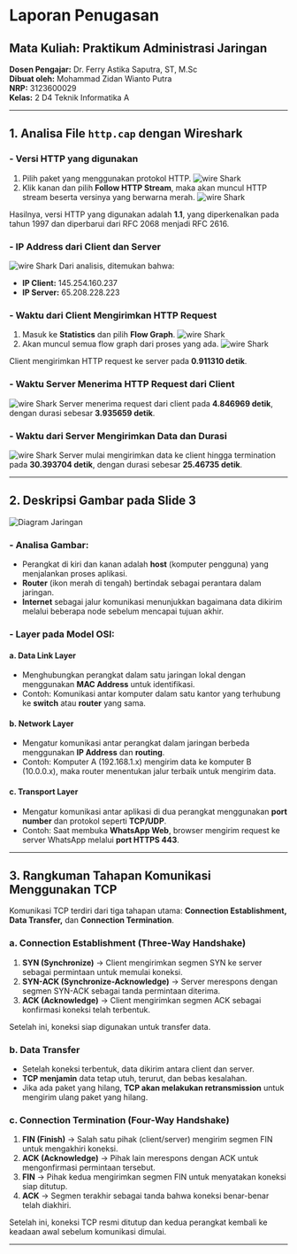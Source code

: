 # Laporan Penugasan

## Mata Kuliah: Praktikum Administrasi Jaringan

**Dosen Pengajar:** Dr. Ferry Astika Saputra, ST, M.Sc  
**Dibuat oleh:** Mohammad Zidan Wianto Putra  
**NRP:** 3123600029  
**Kelas:** 2 D4 Teknik Informatika A  

---

## 1. Analisa File `http.cap` dengan Wireshark

### - Versi HTTP yang digunakan
1. Pilih paket yang menggunakan protokol HTTP.
![wire Shark](foto1.jpeg)
2. Klik kanan dan pilih **Follow HTTP Stream**, maka akan muncul HTTP stream beserta versinya yang berwarna merah.
![wire Shark](foto2.jpeg)

Hasilnya, versi HTTP yang digunakan adalah **1.1**, yang diperkenalkan pada tahun 1997 dan diperbarui dari RFC 2068 menjadi RFC 2616.

### - IP Address dari Client dan Server
![wire Shark](foto3.jpeg)
Dari analisis, ditemukan bahwa:
- **IP Client:** 145.254.160.237
- **IP Server:** 65.208.228.223

### - Waktu dari Client Mengirimkan HTTP Request
1. Masuk ke **Statistics** dan pilih **Flow Graph**.
![wire Shark](foto4.jpeg)
2. Akan muncul semua flow graph dari proses yang ada.
![wire Shark](foto5.jpeg)

Client mengirimkan HTTP request ke server pada **0.911310 detik**.

### - Waktu Server Menerima HTTP Request dari Client
![wire Shark](foto7.jpeg)
Server menerima request dari client pada **4.846969 detik**, dengan durasi sebesar **3.935659 detik**.

### - Waktu dari Server Mengirimkan Data dan Durasi
![wire Shark](foto6.jpeg)
Server mulai mengirimkan data ke client hingga termination pada **30.393704 detik**, dengan durasi sebesar **25.46735 detik**.

---

## 2. Deskripsi Gambar pada Slide 3

![Diagram Jaringan](./foto8.jpeg)

### - Analisa Gambar:
- Perangkat di kiri dan kanan adalah **host** (komputer pengguna) yang menjalankan proses aplikasi.
- **Router** (ikon merah di tengah) bertindak sebagai perantara dalam jaringan.
- **Internet** sebagai jalur komunikasi menunjukkan bagaimana data dikirim melalui beberapa node sebelum mencapai tujuan akhir.

### - Layer pada Model OSI:
#### a. **Data Link Layer**
- Menghubungkan perangkat dalam satu jaringan lokal dengan menggunakan **MAC Address** untuk identifikasi.
- Contoh: Komunikasi antar komputer dalam satu kantor yang terhubung ke **switch** atau **router** yang sama.

#### b. **Network Layer**
- Mengatur komunikasi antar perangkat dalam jaringan berbeda menggunakan **IP Address** dan **routing**.
- Contoh: Komputer A (192.168.1.x) mengirim data ke komputer B (10.0.0.x), maka router menentukan jalur terbaik untuk mengirim data.

#### c. **Transport Layer**
- Mengatur komunikasi antar aplikasi di dua perangkat menggunakan **port number** dan protokol seperti **TCP/UDP**.
- Contoh: Saat membuka **WhatsApp Web**, browser mengirim request ke server WhatsApp melalui **port HTTPS 443**.

---

## 3. Rangkuman Tahapan Komunikasi Menggunakan TCP

Komunikasi TCP terdiri dari tiga tahapan utama: **Connection Establishment, Data Transfer,** dan **Connection Termination**.

### a. **Connection Establishment** (Three-Way Handshake)
1. **SYN (Synchronize)** → Client mengirimkan segmen SYN ke server sebagai permintaan untuk memulai koneksi.
2. **SYN-ACK (Synchronize-Acknowledge)** → Server merespons dengan segmen SYN-ACK sebagai tanda permintaan diterima.
3. **ACK (Acknowledge)** → Client mengirimkan segmen ACK sebagai konfirmasi koneksi telah terbentuk.

Setelah ini, koneksi siap digunakan untuk transfer data.

### b. **Data Transfer**
- Setelah koneksi terbentuk, data dikirim antara client dan server.
- **TCP menjamin** data tetap utuh, terurut, dan bebas kesalahan.
- Jika ada paket yang hilang, **TCP akan melakukan retransmission** untuk mengirim ulang paket yang hilang.

### c. **Connection Termination** (Four-Way Handshake)
1. **FIN (Finish)** → Salah satu pihak (client/server) mengirim segmen FIN untuk mengakhiri koneksi.
2. **ACK (Acknowledge)** → Pihak lain merespons dengan ACK untuk mengonfirmasi permintaan tersebut.
3. **FIN** → Pihak kedua mengirimkan segmen FIN untuk menyatakan koneksi siap ditutup.
4. **ACK** → Segmen terakhir sebagai tanda bahwa koneksi benar-benar telah diakhiri.

Setelah ini, koneksi TCP resmi ditutup dan kedua perangkat kembali ke keadaan awal sebelum komunikasi dimulai.

---
